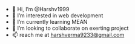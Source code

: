 - 👋 Hi, I’m @Harshv1999
- 👀 I’m interested in web development
- 🌱 I’m currently learning MEAN
- 💞️ I’m looking to collaborate on exerting project
- 📫 reach me at harshverma9233@gmail.com

<!---
Harshv1999/Harshv1999 is a ✨ special ✨ repository because its `README.md` (this file) appears on your GitHub profile.
You can click the Preview link to take a look at your changes.
--->
